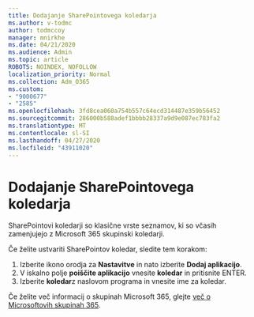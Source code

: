 ```yaml
---
title: Dodajanje SharePointovega koledarja
ms.author: v-todmc
author: todmccoy
manager: mnirkhe
ms.date: 04/21/2020
ms.audience: Admin
ms.topic: article
ROBOTS: NOINDEX, NOFOLLOW
localization_priority: Normal
ms.collection: Adm_O365
ms.custom:
- "9000677"
- "2585"
ms.openlocfilehash: 3fd8cea060a754b557c64ecd314487e359b56452
ms.sourcegitcommit: 286000b588adef1bbbb28337a9d9e087ec783fa2
ms.translationtype: MT
ms.contentlocale: sl-SI
ms.lasthandoff: 04/27/2020
ms.locfileid: "43911020"
---
```

# <a name="add-a-sharepoint-calendar"></a>Dodajanje SharePointovega koledarja

SharePointovi koledarji so klasične vrste seznamov, ki so včasih zamenjujejo z Microsoft 365 skupinski koledarji.
 
Če želite ustvariti SharePointov koledar, sledite tem korakom:
 
1.  Izberite ikono orodja za **Nastavitve** in nato izberite **Dodaj aplikacijo**.
2.  V iskalno polje **poiščite aplikacijo** vnesite **koledar** in pritisnite ENTER.
3.  Izberite **koledar**z naslovom programa in vnesite ime za koledar.

Če želite več informacij o skupinah Microsoft 365, glejte [več o Microsoftovih skupinah 365](https://support.office.com/article/Learn-about-Office-365-groups-b565caa1-5c40-40ef-9915-60fdb2d97fa2).

